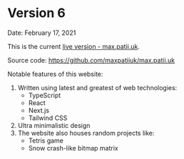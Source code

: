 # Version 6

Date: February 17, 2021

This is the current [live version - max.patii.uk](https://max.patii.uk/).

Source code: https://github.com/maxpatiiuk/max.patii.uk

Notable features of this website:
1. Written using latest and greatest of web technologies:
   - TypeScript
   - React
   - Next.js
   - Tailwind CSS
2. Ultra minimalistic design
3. The website also houses random projects like:
   - Tetris game
   - Snow crash-like bitmap matrix
